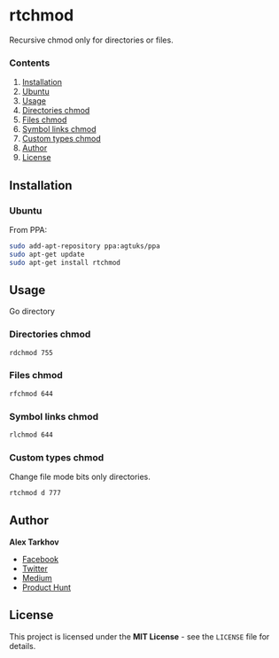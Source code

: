 # rtchmod

Recursive chmod only for directories or files.

### Contents

1. [Installation](#installation)
  1. [Ubuntu](#ubuntu)
2. [Usage](#usage)
  1. [Directories chmod](#directories-chmod)
  2. [Files chmod](#files-chmod)
  3. [Symbol links chmod](#symbol-links-chmod)
  4. [Custom types chmod](#custom-types-chmod)
3. [Author](#author)
4. [License](#license)

## Installation

### Ubuntu

From PPA:

```bash
sudo add-apt-repository ppa:agtuks/ppa
sudo apt-get update
sudo apt-get install rtchmod
```

## Usage

Go directory 

### Directories chmod

```bash
rdchmod 755
```

### Files chmod

```bash
rfchmod 644
```

### Symbol links chmod

```bash
rlchmod 644
```

### Custom types chmod

Change file mode bits only directories.

```bash
rtchmod d 777
```

## Author

**Alex Tarkhov**

* [Facebook](https://www.facebook.com/agtuks)
* [Twitter](https://twitter.com/agtuks)
* [Medium](https://medium.com/@agtuks)
* [Product Hunt](https://www.producthunt.com/@agtuks)

## License

This project is licensed under the **MIT License** - see the `LICENSE` file for details.

